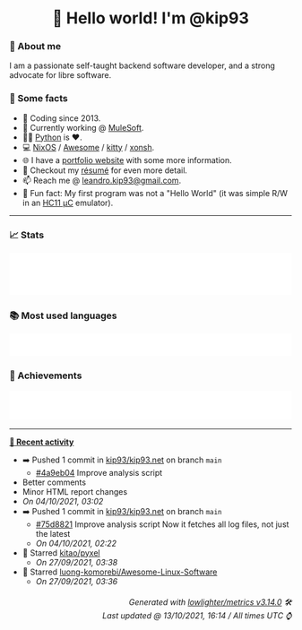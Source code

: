 <!-- README template, populated using this https://github.com/kip93/kip93/blob/main/.github/workflows/readme.yml. -->

<h1 align="center">👋 Hello world! I'm @kip93</h1> <!-- LOGIN => username -->

### 👤 About me

I am a passionate self-taught backend software developer, and a strong advocate for libre software.

### 💬 Some facts

* 📅 Coding since 2013.
* 💼 Currently working @ [MuleSoft](https://github.com/mulesoft/).
* 👨‍💻 [Python](https://github.com/search?q=user%3Akip93&l=python) is ❤️. <!-- LOGIN => username -->
* 💻 [NixOS](https://github.com/NixOS/) / [Awesome](https://github.com/awesomeWM/) / [kitty](https://github.com/kovidgoyal/kitty/) / [xonsh](https://github.com/xonsh/).
* 🌐 I have a [portfolio website](https://kip93.net/) with some more information.
* 📝 Checkout my [résumé](https://kip93.net/resume/) for even more detail.
* 📫 Reach me @ [leandro.kip93@gmail.com](mailto:leandro.kip93@gmail.com).
* 🎲 Fun fact: My first program was not a "Hello World" (it was simple R/W in an [HC11 µC](https://en.wikipedia.org/wiki/68HC11) emulator).

---------------------------------------------------------------------------------------------------------------------------------------------------------------------------------

### 📈 Stats

![](./stats.svg)

### 📚 Most used languages <!-- by percentage, in decreasing order -->

![](./languages.svg)

### 🏅 Achievements

![](./achievements.svg)

---------------------------------------------------------------------------------------------------------------------------------------------------------------------------------

**[📰 Recent activity](https://github.com/kip93)**
* ➡️ Pushed 1 commit in [kip93/kip93.net](https://github.com/kip93/kip93.net) on branch `main`
  * [#4a9eb04](https://github.com/kip93/kip93.net/commit/4a9eb04) Improve analysis script
 * Better comments
 * Minor HTML report changes
  * *On 04/10/2021, 03:02*
* ➡️ Pushed 1 commit in [kip93/kip93.net](https://github.com/kip93/kip93.net) on branch `main`
  * [#75d8821](https://github.com/kip93/kip93.net/commit/75d8821) Improve analysis script
Now it fetches all log files, not just the latest
  * *On 04/10/2021, 02:22*
* 🌟 Starred [kitao/pyxel](https://github.com/kitao/pyxel)
  * *On 27/09/2021, 03:38*
* 🌟 Starred [luong-komorebi/Awesome-Linux-Software](https://github.com/luong-komorebi/Awesome-Linux-Software)
  * *On 27/09/2021, 03:36*
 <!-- Last activity -->


<h6 align="right"><em>
    Generated with <a href="https://github.com/lowlighter/metrics/tree/latest/">lowlighter/metrics v3.14.0</a> 🛠️<br> <!-- VERSION => MAJOR.minor.patch -->
    Last updated @ 13/10/2021, 16:14 / All times UTC ⌚ <!-- meta.generated => DD/MM/YYYY, hh:mm -->
</em></h6>
